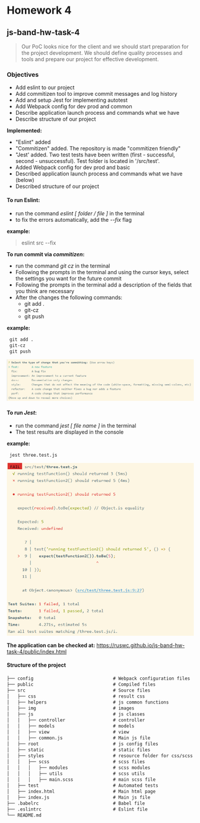 # Homework 4
## js-band-hw-task-4

> Our PoC looks nice for the client and we should start preparation for the project development. We should define quality processes and tools and prepare our project for effective development.


### Objectives
- Add eslint to our project
- Add commitizen tool to improve commit messages and log history
- Add and setup Jest for implementing autotest
- Add Webpack config for dev prod and common
- Describe application launch process and commands what we have
- Describe structure of our project

**Implemented:**
- "Eslint" added
- "Commitizen" added. The repository is made "commitizen friendly"
- "Jest' added. Two test tests have been written (first - successful, second - unsuccessful). Test folder is located in '/src/test'. 
- Added Webpack config for dev prod and basic
- Described application launch process and commands what we have (below)
- Described structure of our project

#### **To run Eslint:**
- run the command *eslint [ folder / file ]* in the terminal
- to fix the errors automatically, add the *--fix* flag

**example:**
> eslint src --fix

**To run commit via *commitizen*:**
- run the command *git cz* in the terminal
- Following the prompts in the terminal and using the cursor keys, select the settings you want for the future commit
- Following the prompts in the terminal add a description of the fields that you think are necessary
- After the changes the following commands:
    - git add .
    - git-cz
    - git push

**example:**
```
 git add .
 git-cz
 git push
```


![The appearance of the terminal when working with commitizen](https://github.com/ruswc/js-band-hw-task-4/blob/master/gitcz.png)

#### **To run *Jest*:**
- run the command *jest [ file name ]* in the terminal
- The test results are displayed in the console

**example:**
```
 jest three.test.js
```
![The appearance of the terminal when working with jest](https://github.com/ruswc/js-band-hw-task-4/blob/master/jesttest.png)

**The application can be checked at:** https://ruswc.github.io/js-band-hw-task-4/public/index.html

#### Structure of the project

    ├── config                              # Webpack configuration files
    ├── public                              # Compiled files
    ├── src                                 # Source files
    │   ├── css                             # result css
    │   ├── helpers                         # js common functions
    │   ├── img                             # images
    │   ├── js                              # js classes
    │   │   ├── controller                  # controller
    │   │   ├── models                      # models
    │   │   ├── view                        # view
    │   │   ├── common.js                   # Main js file
    │   ├── root                            # js config files
    │   ├── static                          # static files
    │   ├── styles                          # resource folder for css/scss
    │   │   ├── scss                        # scss files
    │   │   │   ├── modules                 # scss modules
    │   │   │   ├── utils                   # scss utils 
    │   │   │   ├── main.scss               # main scss file
    │   ├── test                            # Automated tests
    │   ├── index.html                      # Main html page
    │   ├── index.js                        # Main js file
    ├── .babelrc                            # Babel file
    ├── .eslintrc                           # Eslint file
    └── README.md
